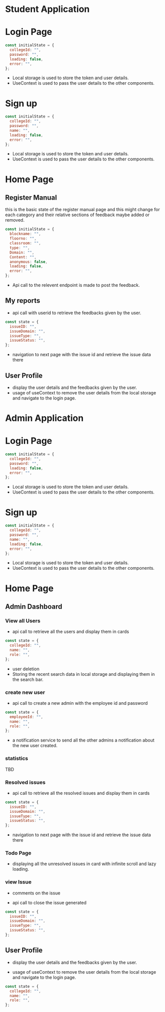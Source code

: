 # Student Application

# Login Page

```js
const initialState = {
  collegeId: "",
  password: "",
  loading: false,
  error: "",
};
```

- Local storage is used to store the token and user details.
- UseContext is used to pass the user details to the other components.

# Sign up

```js
const initialState = {
  collegeId: "",
  password: "",
  name: "",
  loading: false,
  error: "",
};
```

- Local storage is used to store the token and user details.
- UseContext is used to pass the user details to the other components.

# Home Page

## Register Manual

this is the basic state of the register manual page and this might change for each category and their relative sections of feedback maybe added or removed.

```js
const initialState = {
  blockname: "",
  floorno: "",
  classroom: "",
  type: "",
  Domain: "",
  Content: "",
  anonymous: false,
  loading: false,
  error: "",
};
```

- Api call to the relevent endpoint is made to post the feedback.

## My reports

- api call with userid to retrieve the feedbacks given by the user.

```js
const state = {
  issueID: "",
  issueDomain: "",
  issueType: "",
  issueStatus: "",
};
```

- navigation to next page with the issue id and retrieve the issue data there

## User Profile

- display the user details and the feedbacks given by the user.
- usage of useContext to remove the user details from the local storage and navigate to the login page.

# Admin Application

# Login Page

```js
const initialState = {
  collegeId: "",
  password: "",
  loading: false,
  error: "",
};
```

- Local storage is used to store the token and user details.
- UseContext is used to pass the user details to the other components.

# Sign up

```js
const initialState = {
  collegeId: "",
  password: "",
  name: "",
  loading: false,
  error: "",
};
```

- Local storage is used to store the token and user details.
- UseContext is used to pass the user details to the other components.

# Home Page

## Admin Dashboard

### View all Users

- api call to retrieve all the users and display them in cards

```js
const state = {
  collegeId: "",
  name: "",
  role: "",
};
```

- user deletion
- Storing the recent search data in local storage and displaying them in the search bar.

### create new user

- api call to create a new admin with the employee id and password

```js
const state = {
  employeeId: "",
  name: "",
  role: "",
};
```

- a notification service to send all the other admins a notification about the new user created.

### statistics

TBD

### Resolved issues

- api call to retrieve all the resolved issues and display them in cards

```js
const state = {
  issueID: "",
  issueDomain: "",
  issueType: "",
  issueStatus: "",
};
```

- navigation to next page with the issue id and retrieve the issue data there

### Todo Page

- displaying all the unresolved issues in card with infinite scroll and lazy loading.

### view Issue

- comments on the issue

- api call to close the issue generated

```js
const state = {
  issueID: "",
  issueDomain: "",
  issueType: "",
  issueStatus: "",
};
```

## User Profile

- display the user details and the feedbacks given by the user.

- usage of useContext to remove the user details from the local storage and navigate to the login page.

```js
const state = {
  collegeId: "",
  name: "",
  role: "",
};
```

